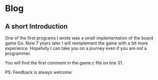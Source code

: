 # Blog

## A short Introduction

One of the first programs I wrote was a small implementation of the board game Go.
Now 7 years later I will reimplement the game with a bit more experience. Hopefully I can take you on a journey even if you are not a programmer.

You will find the first comment in the game.c file on line 31.

PS: Feedback is always welcome
